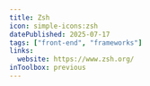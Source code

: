 ```yaml
---
title: Zsh
icon: simple-icons:zsh
datePublished: 2025-07-17
tags: ["front-end", "frameworks"]
links:
  website: https://www.zsh.org/
inToolbox: previous
---
```

